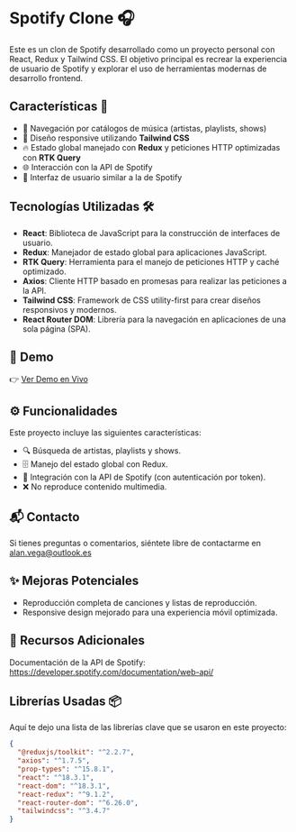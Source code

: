 # Spotify Clone 🎧

Este es un clon de Spotify desarrollado como un proyecto personal con React, Redux y Tailwind CSS. El objetivo principal es recrear la experiencia de usuario de Spotify y explorar el uso de herramientas modernas de desarrollo frontend.

## Características 🚀

- 🎵 Navegación por catálogos de música (artistas, playlists, shows)
- 📱 Diseño responsive utilizando **Tailwind CSS**
- 🔥 Estado global manejado con **Redux** y peticiones HTTP optimizadas con **RTK Query**
- 🌐 Interacción con la API de Spotify
- 🎨 Interfaz de usuario similar a la de Spotify

## Tecnologías Utilizadas 🛠

- **React**: Biblioteca de JavaScript para la construcción de interfaces de usuario.
- **Redux**: Manejador de estado global para aplicaciones JavaScript.
- **RTK Query**: Herramienta para el manejo de peticiones HTTP y caché optimizado.
- **Axios**: Cliente HTTP basado en promesas para realizar las peticiones a la API.
- **Tailwind CSS**: Framework de CSS utility-first para crear diseños responsivos y modernos.
- **React Router DOM**: Librería para la navegación en aplicaciones de una sola página (SPA).

## 🚀 Demo
👉 [Ver Demo en Vivo](https://spotify-alanvm.netlify.app/)

## ⚙️ Funcionalidades
Este proyecto incluye las siguientes características:

- 🔍 Búsqueda de artistas, playlists y shows.
- 🗄️ Manejo del estado global con Redux.
- 📡 Integración con la API de Spotify (con autenticación por token).
- ❌ No reproduce contenido multimedia.

## 📬 Contacto
Si tienes preguntas o comentarios, siéntete libre de contactarme en alan.vega@outlook.es

## ✨ Mejoras Potenciales
- Reproducción completa de canciones y listas de reproducción.
- Responsive design mejorado para una experiencia móvil optimizada.

## 🎯 Recursos Adicionales
Documentación de la API de Spotify: https://developer.spotify.com/documentation/web-api/

## Librerías Usadas 📦
Aquí te dejo una lista de las librerías clave que se usaron en este proyecto:

```json
{
  "@reduxjs/toolkit": "^2.2.7",
  "axios": "^1.7.5",
  "prop-types": "^15.8.1",
  "react": "^18.3.1",
  "react-dom": "^18.3.1",
  "react-redux": "^9.1.2",
  "react-router-dom": "^6.26.0",
  "tailwindcss": "^3.4.7"
}